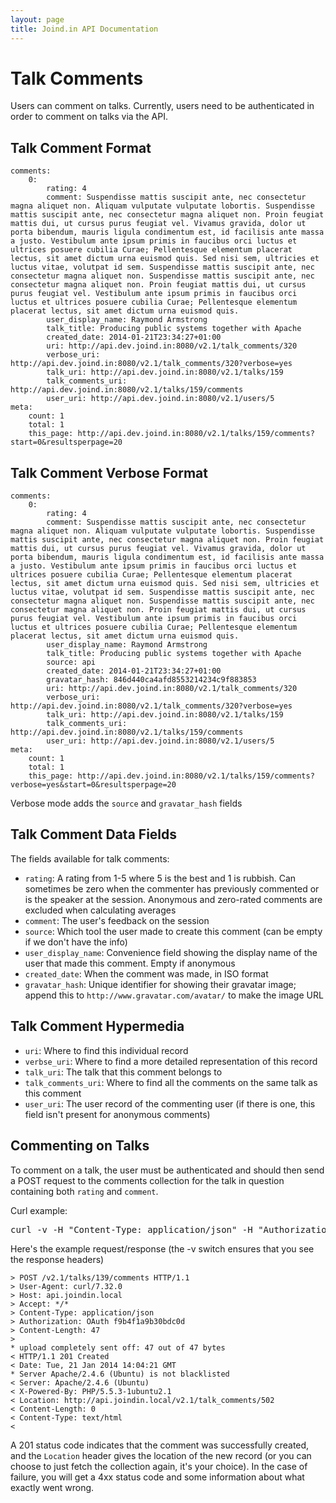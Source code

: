 ```yaml
---
layout: page
title: Joind.in API Documentation
---
```


# Talk Comments

Users can comment on talks.  Currently, users need to be authenticated in order to comment on talks via the API.

## Talk Comment Format

~~~~
comments:
    0:
        rating: 4
        comment: Suspendisse mattis suscipit ante, nec consectetur magna aliquet non. Aliquam vulputate vulputate lobortis. Suspendisse mattis suscipit ante, nec consectetur magna aliquet non. Proin feugiat mattis dui, ut cursus purus feugiat vel. Vivamus gravida, dolor ut porta bibendum, mauris ligula condimentum est, id facilisis ante massa a justo. Vestibulum ante ipsum primis in faucibus orci luctus et ultrices posuere cubilia Curae; Pellentesque elementum placerat lectus, sit amet dictum urna euismod quis. Sed nisi sem, ultricies et luctus vitae, volutpat id sem. Suspendisse mattis suscipit ante, nec consectetur magna aliquet non. Suspendisse mattis suscipit ante, nec consectetur magna aliquet non. Proin feugiat mattis dui, ut cursus purus feugiat vel. Vestibulum ante ipsum primis in faucibus orci luctus et ultrices posuere cubilia Curae; Pellentesque elementum placerat lectus, sit amet dictum urna euismod quis.
        user_display_name: Raymond Armstrong
        talk_title: Producing public systems together with Apache
        created_date: 2014-01-21T23:34:27+01:00
        uri: http://api.dev.joind.in:8080/v2.1/talk_comments/320
        verbose_uri: http://api.dev.joind.in:8080/v2.1/talk_comments/320?verbose=yes
        talk_uri: http://api.dev.joind.in:8080/v2.1/talks/159
        talk_comments_uri: http://api.dev.joind.in:8080/v2.1/talks/159/comments
        user_uri: http://api.dev.joind.in:8080/v2.1/users/5
meta:
    count: 1
    total: 1
    this_page: http://api.dev.joind.in:8080/v2.1/talks/159/comments?start=0&resultsperpage=20
~~~~

## Talk Comment Verbose Format

~~~~
comments:
    0:
        rating: 4
        comment: Suspendisse mattis suscipit ante, nec consectetur magna aliquet non. Aliquam vulputate vulputate lobortis. Suspendisse mattis suscipit ante, nec consectetur magna aliquet non. Proin feugiat mattis dui, ut cursus purus feugiat vel. Vivamus gravida, dolor ut porta bibendum, mauris ligula condimentum est, id facilisis ante massa a justo. Vestibulum ante ipsum primis in faucibus orci luctus et ultrices posuere cubilia Curae; Pellentesque elementum placerat lectus, sit amet dictum urna euismod quis. Sed nisi sem, ultricies et luctus vitae, volutpat id sem. Suspendisse mattis suscipit ante, nec consectetur magna aliquet non. Suspendisse mattis suscipit ante, nec consectetur magna aliquet non. Proin feugiat mattis dui, ut cursus purus feugiat vel. Vestibulum ante ipsum primis in faucibus orci luctus et ultrices posuere cubilia Curae; Pellentesque elementum placerat lectus, sit amet dictum urna euismod quis.
        user_display_name: Raymond Armstrong
        talk_title: Producing public systems together with Apache
        source: api
        created_date: 2014-01-21T23:34:27+01:00
        gravatar_hash: 846d440ca4afd8553214234c9f883853
        uri: http://api.dev.joind.in:8080/v2.1/talk_comments/320
        verbose_uri: http://api.dev.joind.in:8080/v2.1/talk_comments/320?verbose=yes
        talk_uri: http://api.dev.joind.in:8080/v2.1/talks/159
        talk_comments_uri: http://api.dev.joind.in:8080/v2.1/talks/159/comments
        user_uri: http://api.dev.joind.in:8080/v2.1/users/5
meta:
    count: 1
    total: 1
    this_page: http://api.dev.joind.in:8080/v2.1/talks/159/comments?verbose=yes&start=0&resultsperpage=20
~~~~

Verbose mode adds the ``source`` and ``gravatar_hash`` fields

## Talk Comment Data Fields

The fields available for talk comments:

*  ``rating``:  A rating from 1-5 where 5 is the best and 1 is rubbish.  Can sometimes be zero when the commenter has previously commented or is the speaker at the session.  Anonymous and zero-rated comments are excluded when calculating averages
*  ``comment``: The user's feedback on the session
*  ``source``: Which tool the user made to create this comment (can be empty if we don't have the info)
*  ``user_display_name``: Convenience field showing the display name of the user that made this comment. Empty if anonymous
*  ``created_date``: When the comment was made, in ISO format
*  ``gravatar_hash``: Unique identifier for showing their gravatar image; append this to ``http://www.gravatar.com/avatar/`` to make the image URL

## Talk Comment Hypermedia

*  ``uri``: Where to find this individual record
*  ``verbse_uri``: Where to find a more detailed representation of this record
*  ``talk_uri``: The talk that this comment belongs to
*  ``talk_comments_uri``: Where to find all the comments on the same talk as this comment
*  ``user_uri``: The user record of the commenting user (if there is one, this field isn't present for anonymous comments)

## Commenting on Talks

To comment on a talk, the user must be authenticated and should then send a POST request to the comments collection for the talk in question containing both ``rating`` and ``comment``.

Curl example:

<pre class="embedcurl">curl -v -H "Content-Type: application/json" -H "Authorization: OAuth f9b4f1a9b30bdc0d" /talks/139/comments --data '{"comment": "Great talk, thanks!", "rating": 4}'
</pre>

<!-- You only need to reference this script once per page. -->
<script src="https://www.embedcurl.com/embedcurl.min.js" async></script>

Here's the example request/response (the -v switch ensures that you see the response headers)

~~~~
> POST /v2.1/talks/139/comments HTTP/1.1
> User-Agent: curl/7.32.0
> Host: api.joindin.local
> Accept: */*
> Content-Type: application/json
> Authorization: OAuth f9b4f1a9b30bdc0d
> Content-Length: 47
> 
* upload completely sent off: 47 out of 47 bytes
< HTTP/1.1 201 Created
< Date: Tue, 21 Jan 2014 14:04:21 GMT
* Server Apache/2.4.6 (Ubuntu) is not blacklisted
< Server: Apache/2.4.6 (Ubuntu)
< X-Powered-By: PHP/5.5.3-1ubuntu2.1
< Location: http://api.joindin.local/v2.1/talk_comments/502
< Content-Length: 0
< Content-Type: text/html
< 

~~~~

A 201 status code indicates that the comment was successfully created, and the ``Location`` header gives the location of the new record (or you can choose to just fetch the collection again, it's your choice).  In the case of failure, you will get a 4xx status code and some information about what exactly went wrong.
